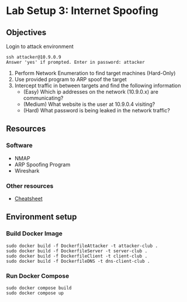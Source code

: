 # Lab Setup 3: Internet Spoofing

## Objectives

Login to attack environment
```{bash}
ssh attacker@10.9.0.9
Answer 'yes' if prompted. Enter in password: attacker
```

1) Perform Network Enumeration to find target machines (Hard-Only)
2) Use provided program to ARP spoof the target
3) Intercept traffic in between targets and find the following information
    - (Easy) Which ip addresses on the network (10.9.0.x) are communicating?
    - (Medium) What website is the user at 10.9.0.4 visiting?
    - (Hard) What password is being leaked in the network traffic?

## Resources

### Software

- NMAP
- ARP Spoofing Program
- Wireshark

### Other resources
- [Cheatsheet]()

## Environment setup

### Build Docker Image
```{bash}
sudo docker build -f DockerfileAttacker -t attacker-club .
sudo docker build -f DockerfileServer -t server-club .
sudo docker build -f DockerfileClient -t client-club .
sudo docker build -f DockerfileDNS -t dns-client-club .
``` 

### Run Docker Compose
```{bash}
sudo docker compose build
sudo docker compose up
```
